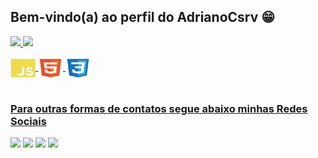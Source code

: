 ## Bem-vindo(a) ao perfil do AdrianoCsrv 😁

 <div>
  <a href="https://github.com/AdrianoCsrv">
  <img height="180em" src="https://github-readme-stats.vercel.app/api?username=AdrianoCsrv&show_icons=true&theme=tokyonight&include_all_commits=true&count_private=true"/>
  <img height="180em" src="https://github-readme-stats.vercel.app/api/top-langs/?username=AdrianoCsrv&layout=compact&langs_count=6&theme=tokyonight"/>
</div>
<div style="display: inline_block"><br>
  <img align="center" alt="Js" height="30" width="40" src="https://raw.githubusercontent.com/devicons/devicon/master/icons/javascript/javascript-plain.svg ">
  <img align="center" alt="HTML" height="30" width="40" src="https://raw.githubusercontent.com/devicons/devicon/master/icons/html5/html5-original.svg ">
  <img align="center" alt="CSS" height="30" width="40" src="https://raw.githubusercontent.com/devicons/devicon/master/icons/css3/css3-original.svg ">
</div>
 
 <br>
 
  ### Para outras formas de contatos segue abaixo minhas Redes Sociais
 
<div>
  <a href="https://www.instagram.com/adrianopc_/" target="_blank"><img src="https://img.shields.io/badge/-Instagram-%23E4405F?style=for-the- badge&logo=instagram&logoColor=white" target="_blank"></a>
 <a href="https://discord.com/channels/@me" target="_blank"><img src="https://img.shields.io/badge/Discord-7289DA?style=for-the-badge&logo= discord&logoColor=white" target="_blank"></a>
  <a href = "adriano.pires.c@outlook.com"><img src="https://img.shields.io/badge/-Outlook-%23333?style=for-the-badge&logo=outlook&logoColor=white" destino ="_blank"></a>
  <a href="https://www.linkedin.com/in/adriano-pires-0b613b239/" target="_blank"><img src="https://img.shields.io/badge/-LinkedIn-%230077B5?style= for-the-badge&logo=linkedin&logoColor=white" target="_blank"></a>
 

</div>
